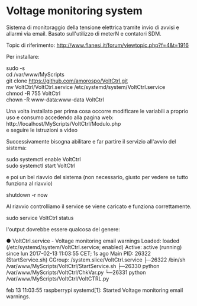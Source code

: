 # Voltage monitoring system

Sistema di monitoraggio della tensione elettrica tramite invio di avvisi e allarmi via email. Basato sull'utilizzo di meterN e contatori SDM.

Topic di riferimento: http://www.flanesi.it/forum/viewtopic.php?f=4&t=1916


Per installare:

sudo -s<br>
cd /var/www/MyScripts<br>
git clone https://github.com/amorospo/VoltCtrl.git<br>
mv VoltCtrl/VoltCtrl.service /etc/systemd/system/VoltCtrl.service<br>
chmod -R 755 VoltCtrl<br>
chown -R www-data:www-data VoltCtrl<br>

Una volta installato per prima cosa occorre modificare le variabili a proprio uso e consumo accedendo alla pagina web:<br>
http://localhost/MyScripts/VoltCtrl/Modulo.php<br>
e seguire le istruzioni a video

Successivamente bisogna abilitare e far partire il servizio all'avvio del sistema:

sudo systemctl enable VoltCtrl<br>
sudo systemctl start VoltCtrl<br>

e poi un bel riavvio del sistema (non necessario, giusto per vedere se tutto funziona al riavvio)

shutdown -r now<br>

Al riavvio controlliamo il service se viene caricato e funziona correttamente.

sudo service VoltCtrl status

l'output dovrebbe essere qualcosa del genere:

● VoltCtrl.service - Voltage monitoring email warnings
   Loaded: loaded (/etc/systemd/system/VoltCtrl.service; enabled)
   Active: active (running) since lun 2017-02-13 11:03:55 CET; 1s ago
 Main PID: 26322 (StartService.sh)
   CGroup: /system.slice/VoltCtrl.service
           ├─26322 /bin/sh /var/www/MyScripts/VoltCtrl/StartService.sh
           ├─26330 python /var/www/MyScripts/VoltCtrl/ChkVar.py
           └─26331 python /var/www/MyScripts/VoltCtrl/VoltCTRL.py

feb 13 11:03:55 raspberrypi systemd[1]: Started Voltage monitoring email warnings.
